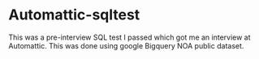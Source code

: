# Automattic-sqltest
This was a pre-interview  SQL test I passed which got me an interview at Automattic. This was done using google Bigquery NOA public dataset.
